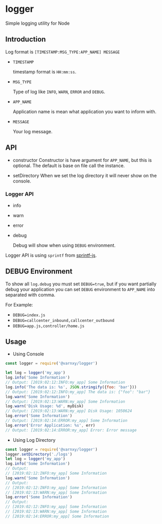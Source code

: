 # logger
Simple logging utility for Node

## Introduction
Log format is `[TIMESTAMP:MSG_TYPE:APP_NAME] MESSAGE`
* `TIMESTAMP`

  timestamp format is `HH:mm:ss`.

* `MSG_TYPE`

  Type of log like `INFO`, `WARN`, `ERROR` and `DEBUG`.

* `APP_NAME`

  Application name is mean what application you want to inform with.

* `MESSAGE`

  Your log message.

## API
* constructor
  Constructor is have argument for `APP_NAME`, but this is optional. The default
  is base on file call the instance.

* setDirectory
  When we set the log directory it will never show on the console.

### Logger API
* info
* warn
* error
* debug

  Debug will show when using `DEBUG` environment.

Logger API is using `sprintf` from [sprintf-js](https://www.npmjs.com/package/sprintf-js).

## DEBUG Environment
To show all `log.debug` you must set `DEBUG=true`, but if you want partially debug
your application you can set `DEBUG` environment to `APP_NAME` into separated with comma.

For Example:
* `DEBUG=index.js`
* `DEBUG=callcenter_inbound,callcenter_outbound`
* `DEBUG=app.js,controller/home.js`

## Usage
* Using Console
```js
const logger = require('@varnxy/logger')

let log = logger('my_app')
log.info('Some Information')
// Output: [2019:02:12:INFO:my_app] Some Information
log.info('The data is: %s', JSON.stringify({foo: 'bar'}))
// Output: [2019:02:12:INFO:my_app] The data is: {"foo": "bar"}
log.warn('Some Information')
// Output: [2019:02:13:WARN:my_app] Some Information
log.warn('Disk Usage: %d', myDisk)
// Output: [2019:02:13:WARN:my_app] Disk Usage: 1050624
log.error('Some Information')
// Output: [2019:02:14:ERROR:my_app] Some Information
log.error('Error Application: %s', err)
// Output: [2019:02:14:ERROR:my_app] Error: Error message
```

* Using Log Directory
```js
const logger = require('@varnxy/logger')
logger.setDirectory('./logs')
let log = logger('my_app')
log.info('Some Information')
// Output:
// [2019:02:12:INFO:my_app] Some Information
log.warn('Some Information')
// Output:
// [2019:02:12:INFO:my_app] Some Information
// [2019:02:13:WARN:my_app] Some Information
log.error('Some Information')
// Output:
// [2019:02:12:INFO:my_app] Some Information
// [2019:02:13:WARN:my_app] Some Information
// [2019:02:14:ERROR:my_app] Some Information
```
